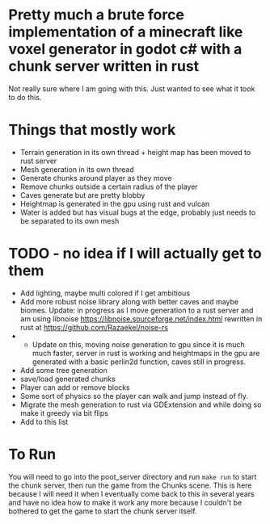 # Pretty much a brute force implementation of a minecraft like voxel generator in godot c# with a chunk server written in rust

Not really sure where I am going with this. Just wanted to see what it took to do this.

# Things that mostly work

- Terrain generation in its own thread + height map has been moved to rust server
- Mesh generation in its own thread
- Generate chunks around player as they move
- Remove chunks outside a certain radius of the player
- Caves generate but are pretty blobby
- Heightmap is generated in the gpu using rust and vulcan
- Water is added but has visual bugs at the edge, probably just needs to be separated to its own mesh

# TODO - no idea if I will actually get to them

- Add lighting, maybe multi colored if I get ambitious
- Add more robust noise library along with better caves and maybe biomes. Update: in progress as I move generation to a rust server and am using libnoise https://libnoise.sourceforge.net/index.html rewritten in rust at https://github.com/Razaekel/noise-rs
- - Update on this, moving noise generation to gpu since it is much much faster, server in rust is working and heightmaps in the gpu are generated with a basic perlin2d function, caves still in progress.
- Add some tree generation
- save/load generated chunks
- Player can add or remove blocks
- Some sort of physics so the player can walk and jump instead of fly.
- Migrate the mesh generation to rust via GDExtension and while doing so make it greedy via bit flips
- Add to this list

# To Run

You will need to go into the poot_server directory and run `make run` to start the chunk server, then run the game from the Chunks scene. This is here because I will need it when I eventually come back to this in several years and have no idea how to make it work any more because I couldn't be bothered to get the game to start the chunk server itself.
